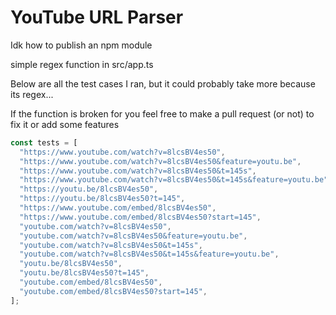 # YouTube URL Parser

Idk how to publish an npm module

simple regex function in src/app.ts

Below are all the test cases I ran, but it could probably take more because its regex...

If the function is broken for you feel free to make a pull request (or not) to fix it or add some features

```ts
const tests = [
  "https://www.youtube.com/watch?v=8lcsBV4es50",
  "https://www.youtube.com/watch?v=8lcsBV4es50&feature=youtu.be",
  "https://www.youtube.com/watch?v=8lcsBV4es50&t=145s",
  "https://www.youtube.com/watch?v=8lcsBV4es50&t=145s&feature=youtu.be",
  "https://youtu.be/8lcsBV4es50",
  "https://youtu.be/8lcsBV4es50?t=145",
  "https://www.youtube.com/embed/8lcsBV4es50",
  "https://www.youtube.com/embed/8lcsBV4es50?start=145",
  "youtube.com/watch?v=8lcsBV4es50",
  "youtube.com/watch?v=8lcsBV4es50&feature=youtu.be",
  "youtube.com/watch?v=8lcsBV4es50&t=145s",
  "youtube.com/watch?v=8lcsBV4es50&t=145s&feature=youtu.be",
  "youtu.be/8lcsBV4es50",
  "youtu.be/8lcsBV4es50?t=145",
  "youtube.com/embed/8lcsBV4es50",
  "youtube.com/embed/8lcsBV4es50?start=145",
];
```